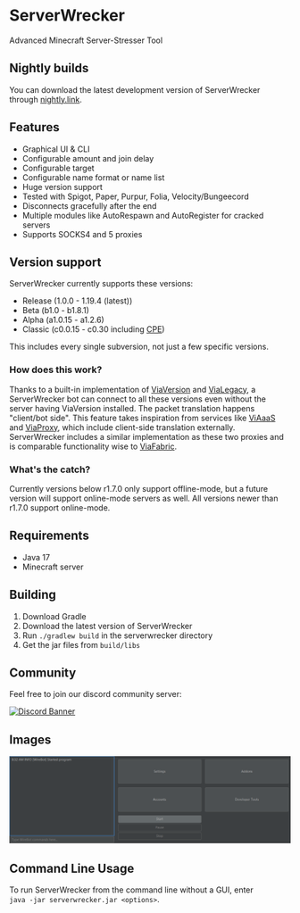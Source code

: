 # ServerWrecker

Advanced Minecraft Server-Stresser Tool

## Nightly builds

You can download the latest development version of ServerWrecker through [nightly.link](https://nightly.link/AlexProgrammerDE/ServerWrecker/workflows/build/main/ServerWrecker.zip).

## Features

* Graphical UI & CLI
* Configurable amount and join delay
* Configurable target
* Configurable name format or name list
* Huge version support
* Tested with Spigot, Paper, Purpur, Folia, Velocity/Bungeecord
* Disconnects gracefully after the end
* Multiple modules like AutoRespawn and AutoRegister for cracked servers
* Supports SOCKS4 and 5 proxies

## Version support

ServerWrecker currently supports these versions:
- Release (1.0.0 - 1.19.4 (latest))
- Beta (b1.0 - b1.8.1)
- Alpha (a1.0.15 - a1.2.6)
- Classic (c0.0.15 - c0.30 including [CPE](https://wiki.vg/Classic_Protocol_Extension))

This includes every single subversion, not just a few specific versions.

### How does this work?

Thanks to a built-in implementation of [ViaVersion](https://github.com/ViaVersion/ViaVersion) and [ViaLegacy](https://github.com/RaphiMC/ViaLegacy), a ServerWrecker bot can connect to all these versions even without the server having ViaVersion installed. The packet translation happens "client/bot side".
This feature takes inspiration from services like [ViAaaS](https://github.com/ViaVersion/VIAaaS) and [ViaProxy](https://github.com/RaphiMC/ViaProxy), which include client-side translation externally.
ServerWrecker includes a similar implementation as these two proxies and is comparable functionality wise to [ViaFabric](https://github.com/ViaVersion/ViaFabric).

### What's the catch?

Currently versions below r1.7.0 only support offline-mode,
but a future version will support online-mode servers as well.
All versions newer than r1.7.0 support online-mode.

## Requirements

* Java 17
* Minecraft server

## Building

1. Download Gradle
2. Download the latest version of ServerWrecker
3. Run `./gradlew build` in the serverwrecker directory
4. Get the jar files from `build/libs`

## Community

Feel free to join our discord community server:

[![Discord Banner](https://discord.com/api/guilds/739784741124833301/widget.png?style=banner2)](https://discord.gg/CDrcxzH)

## Images

![GUI](./assets/img.png)

## Command Line Usage

To run ServerWrecker from the command line without a GUI, enter  
`java -jar serverwrecker.jar <options>`.

